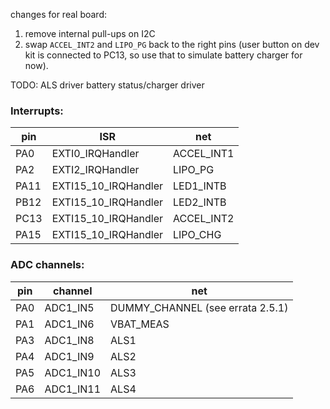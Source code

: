 

changes for real board:

1. remove internal pull-ups on I2C
2. swap `ACCEL_INT2` and `LIPO_PG` back to the right pins (user button on dev kit is connected to PC13, so use that to simulate battery charger for now). 


TODO:
ALS driver
battery status/charger driver


### Interrupts:

pin | ISR | net
--- | --- | ---
PA0  | EXTI0_IRQHandler		| ACCEL_INT1	
PA2  | EXTI2_IRQHandler		| LIPO_PG		
PA11 | EXTI15_10_IRQHandler	| LED1_INTB	
PB12 | EXTI15_10_IRQHandler	| LED2_INTB	
PC13 | EXTI15_10_IRQHandler	| ACCEL_INT2	
PA15 | EXTI15_10_IRQHandler	| LIPO_CHG		

### ADC channels:

pin | channel | net
--- | --- | ---
PA0 | ADC1_IN5 | DUMMY_CHANNEL (see errata 2.5.1)
PA1 | ADC1_IN6 | VBAT_MEAS
PA3 | ADC1_IN8 | ALS1
PA4 | ADC1_IN9 | ALS2
PA5 | ADC1_IN10 | ALS3
PA6 | ADC1_IN11 | ALS4


